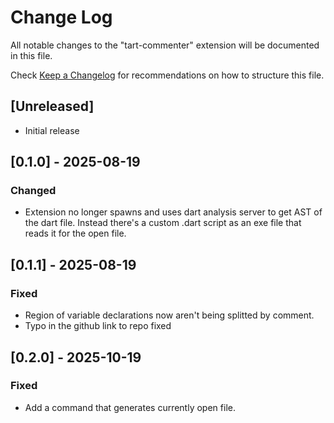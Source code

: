 # Change Log

All notable changes to the "tart-commenter" extension will be documented in this file.

Check [Keep a Changelog](http://keepachangelog.com/) for recommendations on how to structure this file.

## [Unreleased]

- Initial release

## [0.1.0] - 2025-08-19

### Changed

- Extension no longer spawns and uses dart analysis server to get AST of the dart file. Instead there's a custom .dart script as an exe file that reads it for the open file. 

## [0.1.1] - 2025-08-19

### Fixed

- Region of variable declarations now aren't being splitted by comment.
- Typo in the github link to repo fixed 

## [0.2.0] - 2025-10-19

### Fixed

- Add a command that generates currently open file. 